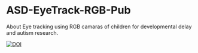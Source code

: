 # ASD-EyeTrack-RGB-Pub
About Eye tracking using RGB camaras of children for developmental delay and autism research.

[![DOI](https://zenodo.org/badge/777079277.svg)](https://zenodo.org/doi/10.5281/zenodo.10867447)

